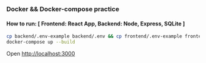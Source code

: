 ### Docker && Docker-compose practice

#### How to run: [ Frontend: React App, Backend: Node, Express, SQLite ]

```bash
cp backend/.env-example backend/.env && cp frontend/.env-example frontend/.env
docker-compose up --build
```

Open <http://localhost:3000>
